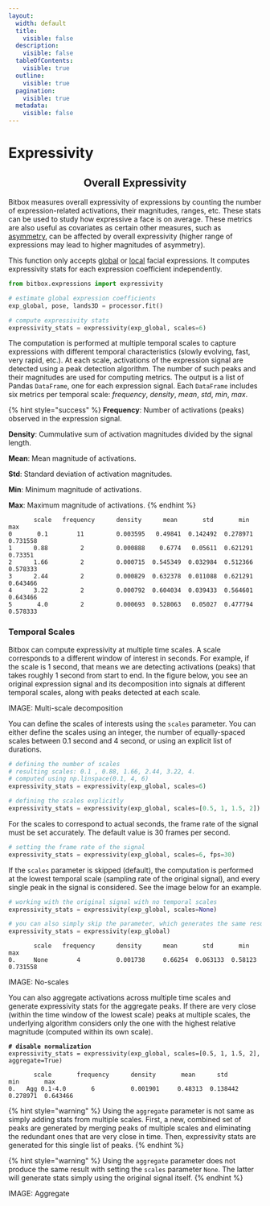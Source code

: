 ```yaml
---
layout:
  width: default
  title:
    visible: false
  description:
    visible: false
  tableOfContents:
    visible: true
  outline:
    visible: true
  pagination:
    visible: true
  metadata:
    visible: false
---
```


# Expressivity

<h2 align="center">Overall Expressivity</h2>

Bitbox measures overall expressivity of expressions by counting the number of expression-related activations, their magnitudes, ranges, etc. These stats can be used to study how expressive a face is on average. These metrics are also useful as covariates as certain other measures, such as [asymmetry](symmetry.md), can be affected by overall expressivity (higher range of expressions may lead to higher magnitudes of asymmetry).&#x20;

This function only accepts [global](localized-expression-units.md#expression-related-global-deformations) or [local](localized-expression-units.md#localized-expression-units) facial expressions. It computes expressivity stats for each  expression coefficient independently.&#x20;

```python
from bitbox.expressions import expressivity

# estimate global expression coefficients
exp_global, pose, lands3D = processor.fit()

# compute expressivity stats
expressivity_stats = expressivity(exp_global, scales=6)
```

The computation is performed at multiple temporal scales to capture expressions with different temporal characteristics (slowly evolving, fast, very rapid, etc.). At each scale, activations of the expression signal are detected using a peak detection algorithm. The number of such peaks and their magnitudes are used for computing metrics. The output is a list of Pandas `DataFrame`, one for each expression signal. Each `DataFrame` includes six metrics per temporal scale: _frequency_, _density_, _mean_, _std_, _min_, _max_.

{% hint style="success" %}
**Frequency**: Number of activations (peaks) observed in the expression signal.

**Density**: Cummulative sum of activation magnitudes divided by the signal length.

**Mean**: Mean magnitude of activations.

**Std**: Standard deviation of activation magnitudes.

**Min**: Minimum magnitude of activations.&#x20;

**Max**: Maximum magnitude of activations.&#x20;
{% endhint %}

```
       scale   frequency      density      mean       std       min       max
0       0.1        11         0.003595   0.49841  0.142492  0.278971  0.731558
1      0.88         2         0.000888    0.6774   0.05611  0.621291   0.73351
2      1.66         2         0.000715  0.545349  0.032984  0.512366  0.578333
3      2.44         2         0.000829  0.632378  0.011088  0.621291  0.643466
4      3.22         2         0.000792  0.604034  0.039433  0.564601  0.643466
5       4.0         2         0.000693  0.528063   0.05027  0.477794  0.578333
```

### Temporal Scales

Bitbox can compute expressivity at multiple time scales. A scale corresponds to a different window of interest in seconds. For example, if the scale is 1 second, that means we are detecting activations (peaks) that takes roughly 1 second from start to end. In the figure below, you see an original expression signal and its decomposition into signals at different temporal scales, along with peaks detected at each scale.&#x20;

IMAGE: Multi-scale decomposition

You can define the scales of interests using the `scales` parameter. You can either define the scales using an integer, the number of equally-spaced scales between 0.1 second and 4 second, or using an explicit list of durations.&#x20;

```python
# defining the number of scales
# resulting scales: 0.1 , 0.88, 1.66, 2.44, 3.22, 4.
# computed using np.linspace(0.1, 4, 6)
expressivity_stats = expressivity(exp_global, scales=6)

# defining the scales explicitly
expressivity_stats = expressivity(exp_global, scales=[0.5, 1, 1.5, 2])
```

For the scales to correspond to actual seconds, the frame rate of the signal must be set accurately. The default value is 30 frames per second.

```python
# setting the frame rate of the signal
expressivity_stats = expressivity(exp_global, scales=6, fps=30)

```

If the `scales` parameter is skipped (default), the computation is performed at the lowest temporal scale (sampling rate of the original signal), and every single peak in the signal is considered. See the image below for an example.

```python
# working with the original signal with no temporal scales
expressivity_stats = expressivity(exp_global, scales=None)

# you can also simply skip the parameter, which generates the same results
expressivity_stats = expressivity(exp_global)
```

```
       scale   frequency      density      mean       std       min       max
0.     None        4          0.001738     0.66254  0.063133  0.58123  0.731558
```

IMAGE: No-scales

You can also aggregate activations across multiple time scales and generate expressivity stats for the aggregate peaks. If there are very close (within the time window of the lowest scale) peaks at multiple scales, the underlying algorithm considers only the one with the highest relative magnitude (computed within its own scale).&#x20;

<pre class="language-python"><code class="lang-python"><strong># disable normalization
</strong>expressivity_stats = expressivity(exp_global, scales=[0.5, 1, 1.5, 2], aggregate=True)
</code></pre>

```
       scale       frequency      density       mean      std       min       max
0.   Agg 0.1-4.0       6          0.001901     0.48313  0.138442  0.278971  0.643466
```

{% hint style="warning" %}
&#x20;Using the `aggregate` parameter is not same as simply adding stats from multiple scales. First, a new, combined set of peaks are generated by merging peaks of multiple scales and eliminating the redundant ones that are very close in time. Then, expressivity stats are generated for this single list of peaks.
{% endhint %}

{% hint style="warning" %}
Using the `aggregate` parameter does not produce the same result with setting the `scales` parameter `None`. The latter will generate stats simply using the original signal itself.&#x20;
{% endhint %}

IMAGE: Aggregate
